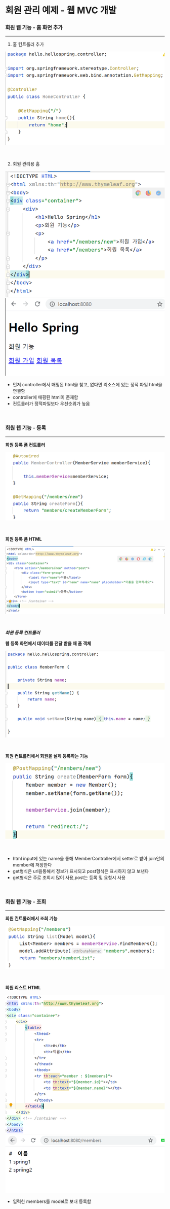 # 회원 관리 예제 - 웹 MVC 개발

### 회원 웹 기능 - 홈 화면 추가

------------------

1. 홈 컨트롤러 추가

![homecontroller](homecontroller.PNG)

<br/>

2. 회원 관리용 홈

![home](home.PNG)
![html](html.PNG)
- 먼저 controller에서 매핑된 html을 찾고, 없다면 리소스에 있는 정적 파일 html을 연결함
- controller에 매핑된 html이 존재함
- 컨트롤러가 정적파일보다 우선순위가 높음

<br/>

### 회원 웹 기능 - 등록

----------------------

**회원 등록 폼 컨트롤러**

![formcontroller](formcontroller.PNG)


<br/>

**회원 등록 폼 HTML**

![formhtml](formhtml.PNG)

<br/>

***회원 등록 컨트롤러***

**웹 등록 화면에서 데이터를 전달 받을 때 폼 객체**

![memberform](memberform.PNG)

<br>

**회원 컨트롤러에서 회원을 실제 등록하는 기능**

![postform](postform.PNG)

<br>

- html input에 있는 name을 통해 MemberController에서 setter로 받아  join안의 member에 저장한다
- get형식은 url을통해서 정보가 표시되고 post형식은 표시하지 않고 보낸다
- get형식은 주로 조회시 많이 사용,post는 등록 및 요청시 사용

<br>

### 회원 웹 기능 - 조회

------------------------

**회원 컨트롤러에서 조회 기능**

![listcontroller](listcontroller.PNG)

<br/>

**회원 리스트 HTML**

![list](list.PNG)
![list2](list2.PNG)

- 입력한 members를 model로 보내 등록함

